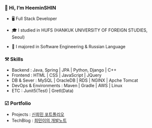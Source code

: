 ### 👋 Hi, I’m HeeminSHIN
* 🖥️ Full Stack Developer

* 🎓 I studied in HUFS (HANKUK UNIVERSITY OF FOREIGN STUDIES, Seoul) 

* 📃 I majored in Software Engineering & Russian Language 


### ⚒️ Skills
* Backend : Java, Spring | JPA | Python, Django | C++
* Frontend : HTML | CSS | JavaScript | JQuery
* DB & Sever : MySQL | OracleDB | RDS | NGINX | Apche Tomcat
* DevOps & Environments : Maven | Gradle | AWS | Linux
* ETC : Junit5(Test) | Gretl(Data) 

### ☑ Portfolio
* Projects : [신희민 포트폴리오](https://github.com/Vida0822/portfolio?tab=readme-ov-file#%EC%8B%A0%ED%9D%AC%EB%AF%BC-%ED%8F%AC%ED%8A%B8%ED%8F%B4%EB%A6%AC%EC%98%A4)
* TechBlog : [희민이의 개발노트](https://vida0822.github.io/categories/)
